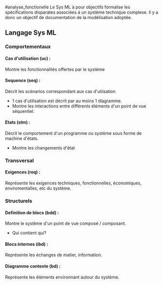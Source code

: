 #analyse_fonctionelle
Le Sys ML à pour objectifs formalise les spécifications disparates associées à un système technique complexe. Il y a donc un objectif de documentation de la modélisation adoptée. 

## Langage Sys ML
### Comportementaux
#### Cas d'utilisation (uc) :
Montre les fonctionnalités offertes par le système
#### Sequence (seq) :
Décrit les scénarios correspondant aux cas d'utiisation 
- 1 cas d'utilisation est décrit par au moins 1 diagramme.
- Montre les interactions entre différents éléments d'un point de vue séquentiel.
#### Etats (stm) :
Décrit le comportement d'un programme ou système sous forme de machine d'états.
- Montre les changements d'état 
### Transversal
#### Exigences (req) :
Représente les exigences techniques, fonctionnelles, économiques, enviromentalles, etc du système. 
### Structurels 
#### Definition de blocs (bdd) :
Montre le système d'un point de vue composé / composant.
- Qui contient qui?
#### Blocs internes (ibd) :
Représente les échanges de matier, information.
#### Diagramme contexte (bd) :
Représente les éléments environnant autour du système. 
